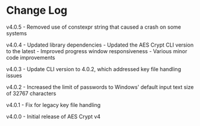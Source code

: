 # Change Log

v4.0.5
    - Removed use of constexpr string that caused a crash on some systems

v4.0.4
    - Updated library dependencies
    - Updated the AES Crypt CLI version to the latest
    - Improved progress window responsiveness
    - Various minor code improvements

v4.0.3
    - Update CLI version to 4.0.2, which addressed key file handling issues

v4.0.2
    - Increased the limit of passwords to Windows' default input text
      size of 32767 characters

v4.0.1
    - Fix for legacy key file handling

v4.0.0
    - Initial release of AES Crypt v4
